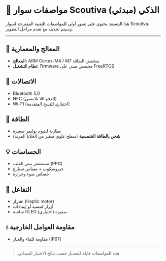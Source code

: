 # 🧰 مواصفات سوار Scoutiva الذكي (مبدئي)

هذا المستند يحتوي على تصور أولي للمواصفات التقنية المقترحة لسوار Scoutiva، وسيتم تحديثه مع تقدم مراحل التطوير.

---

## 🧠 المعالج والمعمارية
- **المعالج:** ARM Cortex-M4 / M7 منخفض الطاقة
- **نظام التشغيل:** Firmware مخصص مبني على FreeRTOS

## 📡 الاتصالات
- Bluetooth 5.0
- NFC (للدفع اللا تلامسي)
- Wi-Fi (اختياري للنسخ المتقدمة)

## 🔋 الطاقة
- بطارية ليثيوم بوليمر صغيرة
- **شحن بالطاقة الشمسية** (سطح علوي صغير من الخلايا المرنة)

## 💡 الحساسات
- مستشعر نبض القلب (PPG)
- جيروسكوب + مقياس تسارع
- حساس ضوء وحرارة

## 💬 التفاعل
- اهتزاز (Haptic motor)
- أزرار لمسية أو إيماءات
- شاشة OLED صغيرة (اختياري)

## 💧 مقاومة العوامل الخارجية
- مقاومة للماء والغبار (IP67)

---

> هذه المواصفات قابلة للتعديل حسب نتائج الاختبار الميداني.
